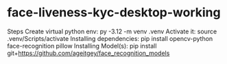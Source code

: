 # face-liveness-kyc-desktop-working

Steps
Create virtual python env: py -3.12 -m venv .venv
Activate it: source .venv/Scripts/activate
Installing dependencies: pip install opencv-python face-recognition pillow
Installing Model(s): pip install git+https://github.com/ageitgey/face_recognition_models
